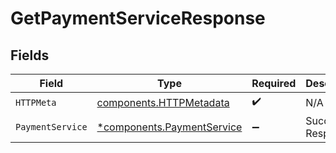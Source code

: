 # GetPaymentServiceResponse


## Fields

| Field                                                                   | Type                                                                    | Required                                                                | Description                                                             |
| ----------------------------------------------------------------------- | ----------------------------------------------------------------------- | ----------------------------------------------------------------------- | ----------------------------------------------------------------------- |
| `HTTPMeta`                                                              | [components.HTTPMetadata](../../models/components/httpmetadata.md)      | :heavy_check_mark:                                                      | N/A                                                                     |
| `PaymentService`                                                        | [*components.PaymentService](../../models/components/paymentservice.md) | :heavy_minus_sign:                                                      | Successful Response                                                     |